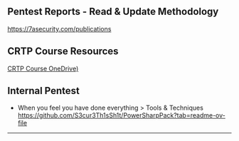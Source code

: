 ## Pentest Reports - Read & Update Methodology

https://7asecurity.com/publications

## CRTP Course Resources

[CRTP Course OneDrive)](https://onedrive.live.com/?authkey=%21AFyxF%2DRsazdEu78&id=B93D8E0B989433F4%21588&cid=B93D8E0B989433F4)

## Internal Pentest
- When you feel you have done everything > Tools & Techniques 
https://github.com/S3cur3Th1sSh1t/PowerSharpPack?tab=readme-ov-file 


---
